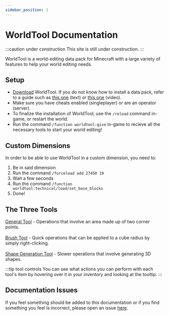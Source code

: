 ```yaml
---
sidebar_position: 1
---
```


# WorldTool Documentation

:::caution under construction
This site is still under construction.
:::

WorldTool is a world-editing data pack for Minecraft with a large variety of features to help your world editing needs.


## Setup

* [Download](https://datapackcenter.com/projects/worldtool.149/download) WorldTool. If you do not know how to install a data pack, refer to a guide such as [this one](https://minecraft.fandom.com/wiki/Tutorials/Installing_a_data_pack) (text) or [this one](https://youtu.be/C3zFd8pxFls) (video).
* Make sure you have cheats enabled (singleplayer) or are an operator (server).
* To finalize the installation of WorldTool, use the `/reload` command in-game, or restart the world.
* Run the command `/function worldtool:give` in-game to recieve all the necessary tools to start your world editing!


## Custom Dimensions

In order to be able to use WorldTool in a custom dimension, you need to:
1. Be in said dimension
2. Run the command `/forceload add 27450 19`
3. Wait a few seconds
4. Run the command `/function worldtool:technical/load/set_base_blocks`
5. Done!

## The Three Tools
[General Tool](category/general-tool) - Operations that involve an area made up of two corner points.<br></br>
[Brush Tool](category/brush-tool) - Quick operations that can be applied to a cube radius by simply right-clicking.<br></br>
[Shape Generation Tool](category/shape-generation-tool) - Slower operations that involve generating 3D shapes.

:::tip tool controls
You can see what actions you can perform with each tool's item by hovering over it in your inventory and looking at the tooltip.
:::

## Documentation Issues
If you feel something should be added to this documentation or if you find something you feel is incorrect, please open an issue [here](https://github.com/Ellivers/worldtool-docs/issues).
